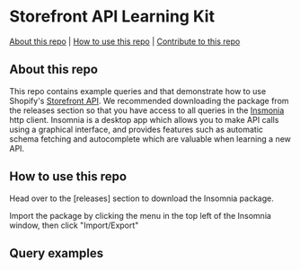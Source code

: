 # Storefront API Learning Kit

[About this repo](#about-this-repo) | [How to use this repo](#how-to-use-this-repo) | [Contribute to this repo](#contribute-to-this-repo) 

## About this repo

This repo contains example queries and that demonstrate how to use Shopify's [Storefront API](https://shopify.dev/docs/storefront-api/getting-started). We recommended downloading the package from the releases section so that you have access to all queries in the [Insmonia](https://insomnia.rest/) http client. Insomnia is a desktop app which allows you to make API calls using a graphical interface, and provides features such as automatic schema fetching and autocomplete which are valuable when learning a new API.

## How to use this repo

Head over to the [releases] section to download the Insomnia package.

Import the package by clicking the menu in the top left of the Insomnia window, then click "Import/Export"

## Query examples

